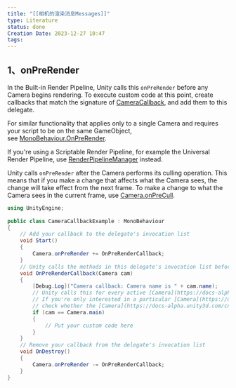 ```yaml
---
title: "[[相机的渲染消息Messages]]"
type: Literature
status: done
Creation Date: 2023-12-27 10:47
tags:
---
```

## 1、onPreRender
In the Built-in Render Pipeline, Unity calls this `onPreRender` before any Camera begins rendering. To execute custom code at this point, create callbacks that match the signature of [CameraCallback](https://docs-alpha.unity3d.com/cn/2023.2/ScriptReference/Camera.CameraCallback.html), and add them to this delegate.

For similar functionality that applies only to a single Camera and requires your script to be on the same GameObject, see [MonoBehaviour.OnPreRender](https://docs-alpha.unity3d.com/cn/2023.2/ScriptReference/MonoBehaviour.OnPreRender.html).  
  
If you're using a Scriptable Render Pipeline, for example the Universal Render Pipeline, use [RenderPipelineManager](https://docs-alpha.unity3d.com/cn/2023.2/ScriptReference/Rendering.RenderPipelineManager.html) instead.  
  
Unity calls `onPreRender` after the Camera performs its culling operation. This means that if you make a change that affects what the Camera sees, the change will take effect from the next frame. To make a change to what the Camera sees in the current frame, use [Camera.onPreCull](https://docs-alpha.unity3d.com/cn/2023.2/ScriptReference/Camera-onPreCull.html).

```csharp
using UnityEngine;  
  
public class CameraCallbackExample : MonoBehaviour
{
    // Add your callback to the delegate's invocation list
    void Start()
    {
        Camera.onPreRender += OnPreRenderCallback;
    }  
    // Unity calls the methods in this delegate's invocation list before rendering any camera
    void OnPreRenderCallback(Camera cam)
    {
        [Debug.Log]("Camera callback: Camera name is " + cam.name);  
        // Unity calls this for every active [Camera](https://docs-alpha.unity3d.com/cn/2023.2/ScriptReference/Camera.html).
        // If you're only interested in a particular [Camera](https://docs-alpha.unity3d.com/cn/2023.2/ScriptReference/Camera.html),
        // check whether the [Camera](https://docs-alpha.unity3d.com/cn/2023.2/ScriptReference/Camera.html) is the one you're interested in
        if (cam == Camera.main)
        {
            // Put your custom code here
        }
    }  
    // Remove your callback from the delegate's invocation list
    void OnDestroy()
    {
        Camera.onPreRender -= OnPreRenderCallback;
    }
}
```